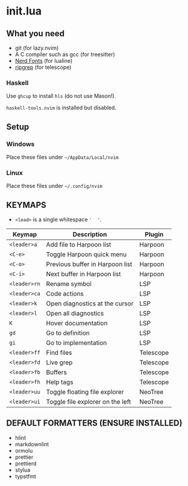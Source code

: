 # init.lua
## What you need
- git (for lazy.nvim)
- A C compiler such as gcc (for treesitter)
- [Nerd Fonts](https://www.nerdfonts.com/font-downloads) (for lualine)
- [ripgrep](https://github.com/BurntSushi/ripgrep) (for telescope)

### Haskell
Use `ghcup` to install `hls` (do not use Mason!).

`haskell-tools.nvim` is installed but disabled.

## Setup
### Windows
Place these files under `~/AppData/Local/nvim`

### Linux
Place these files under `~/.config/nvim`

## KEYMAPS
- `<lead>` is a single whitespace `'  '`.

| Keymap        | Description                      | Plugin    |
|---------------|----------------------------------|-----------|
| `<leader>a`   | Add file to Harpoon list         | Harpoon   |
| `<C-e>`       | Toggle Harpoon quick menu        | Harpoon   |
| `<C-o>`       | Previous buffer in Harpoon list  | Harpoon   |
| `<C-i>`       | Next buffer in Harpoon list      | Harpoon   |
| `<leader>rn`  | Rename symbol                    | LSP       |
| `<leader>ca`  | Code actions                     | LSP       |
| `<leader>k`   | Open diagnostics at the cursor   | LSP       |
| `<leader>l`   | Open all diagnostics             | LSP       |
| `K`           | Hover documentation              | LSP       |
| `gd`          | Go to definition                 | LSP       |
| `gi`          | Go to implementation             | LSP       |
| `<leader>ff`  | Find files                       | Telescope |
| `<leader>fd`  | Live grep                        | Telescope |
| `<leader>fb`  | Buffers                          | Telescope |
| `<leader>fh`  | Help tags                        | Telescope |
| `<leader>uu`  | Toggle floating file explorer    | NeoTree   |
| `<leader>ui`  | Toggle file explorer on the left | NeoTree   |

## DEFAULT FORMATTERS (ENSURE INSTALLED)
- hlint
- markdownlint
- ormolu
- prettier
- prettierd
- stylua
- typstfmt


